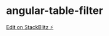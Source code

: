 # angular-table-filter

[Edit on StackBlitz ⚡️](https://stackblitz.com/edit/angular-ivy-table-filter-4bbahv)